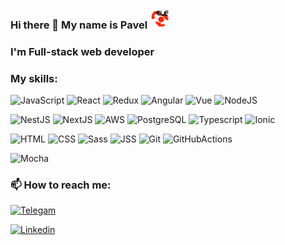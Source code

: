 ### Hi there 👋 My name is Pavel [![Website](https://github.com/4-life/4life.work/blob/master/public/images/app-icon/favicon-32x32.png)](https://4life.work/)

### I'm Full-stack web developer

### My skills:

![JavaScript](https://img.shields.io/badge/-JavaScript-f1f1f1?style=flat-square&logo=JavaScript&logoColor=feca36)
![React](https://img.shields.io/badge/-React-f1f1f1?style=flat-square&logo=React)
![Redux](https://img.shields.io/badge/-Redux-f1f1f1?style=flat-square&logo=Redux&logoColor=000000)
![Angular](https://img.shields.io/badge/-Angular-f1f1f1?style=flat-square&logo=Angular&logoColor=red)
![Vue](https://img.shields.io/badge/-Vue-f1f1f1?style=flat-square&logo=Vue.js)
![NodeJS](https://img.shields.io/badge/-NodeJS-f1f1f1?style=flat-square&logo=Node.js)

![NestJS](https://img.shields.io/badge/-NestJS-f1f1f1?style=flat-square&logo=NestJS&logoColor=red)
![NextJS](https://img.shields.io/badge/-NextJS-f1f1f1?style=flat-square&logo=Next.js&logoColor=000000)
![AWS](https://img.shields.io/badge/-AWS-f1f1f1?style=flat-square&logo=AmazonAWS&logoColor=000000)
![PostgreSQL](https://img.shields.io/badge/-PostgreSQL-f1f1f1?style=flat-square&logo=PostgreSQL)
![Typescript](https://img.shields.io/badge/-Typescript-f1f1f1?style=flat-square&logo=Typescript)
![Ionic](https://img.shields.io/badge/-Ionic-f1f1f1?style=flat-square&logo=Ionic)

![HTML](https://img.shields.io/badge/-HTML-f1f1f1?style=flat-square&logo=html5)
![CSS](https://img.shields.io/badge/-CSS-f1f1f1?style=flat-square&logo=css3&logoColor=cccccc)
![Sass](https://img.shields.io/badge/-Sass-f1f1f1?style=flat-square&logo=Sass)
![JSS](https://img.shields.io/badge/-JSS-f1f1f1?style=flat-square&logo=JSS&logoColor=feca36)
![Git](https://img.shields.io/badge/-Git-f1f1f1?style=flat-square&logo=Git)
![GitHubActions](https://img.shields.io/badge/-GitHubActions-f1f1f1?style=flat-square&logo=GitHubActions)

![Mocha](https://img.shields.io/badge/-Mocha-f1f1f1?style=flat-square&logo=Mocha)

### 📫 How to reach me:

[![Telegam](https://shields.io/badge/-Telegram-ffffff?logo=telegram&style=social)](https://t.me/js4life)

[![Linkedin](https://shields.io/badge/-Linkedin-ffffff?logo=linkedin&style=social)](http://linkedin.com/in/js4life)

